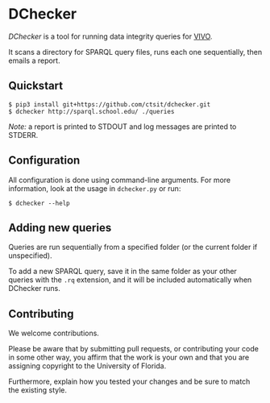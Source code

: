 DChecker
========

*DChecker* is a tool for running data integrity queries for
[VIVO](http://www.vivoweb.org).

It scans a directory for SPARQL query files, runs each one sequentially, then
emails a report.


Quickstart
----------

    $ pip3 install git+https://github.com/ctsit/dchecker.git
    $ dchecker http://sparql.school.edu/ ./queries

*Note:* a report is printed to STDOUT and log messages are printed to STDERR.


Configuration
-------------

All configuration is done using command-line arguments. For more information,
look at the usage in `dchecker.py` or run:

    $ dchecker --help


Adding new queries
------------------

Queries are run sequentially from a specified folder (or the current folder
if unspecified).

To add a new SPARQL query, save it in the same folder as your other queries with
the `.rq` extension, and it will be included automatically when DChecker runs.


Contributing
------------

We welcome contributions.

Please be aware that by submitting pull requests, or contributing your code in
some other way, you affirm that the work is your own and that you are assigning
copyright to the University of Florida.

Furthermore, explain how you tested your changes and be sure to match the
existing style.
